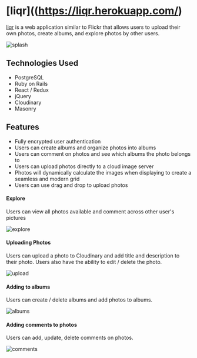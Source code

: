 # [liqr]((https://liqr.herokuapp.com/)

[liqr](https://liqr.herokuapp.com/) is a web application similar to Flickr that allows users to upload their own photos, create albums, and explore photos by other users.

![splash](https://github.com/henrychen11/liqr/blob/master/readme_images/splash.png)

## Technologies Used

+ PostgreSQL
+ Ruby on Rails
+ React / Redux
+ jQuery
+ Cloudinary
+ Masonry

## Features

+ Fully encrypted user authentication
+ Users can create albums and organize photos into albums
+ Users can comment on photos and see which albums the photo belongs to
+ Users can upload photos directly to a cloud image server
+ Photos will dynamically calculate the images when displaying to create a seamless and modern grid
+ Users can use drag and drop to upload photos

#### Explore

Users can view all photos available and comment across other user's pictures

![explore](https://github.com/henrychen11/liqr/blob/master/readme_images/explore.png)

#### Uploading Photos

Users can upload a photo to Cloudinary and add title and description to their photo. Users also have the ability to edit / delete the photo.

![upload](https://github.com/henrychen11/liqr/blob/master/readme_images/upload.png)

#### Adding to albums

Users can create / delete albums and add photos to albums.

![albums](https://github.com/henrychen11/liqr/blob/master/readme_images/albums.png)

#### Adding comments to photos

Users can add, update, delete comments on photos.

![comments](https://github.com/henrychen11/liqr/blob/master/readme_images/photo_show.png)
